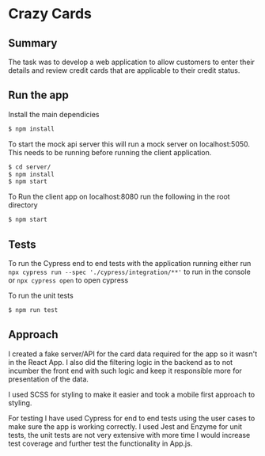 # Crazy Cards

## Summary

The task was to develop a web application to allow customers to enter their details and review credit cards that are applicable to their credit status.

## Run the app

Install the main dependicies

```sh
$ npm install
```

To start the mock api server this will run a mock server on localhost:5050. This needs to be running before running the client application.

```sh
$ cd server/
$ npm install
$ npm start
```

To Run the client app on localhost:8080 run the following in the root directory

```sh
$ npm start
```

## Tests

To run the Cypress end to end tests with the application running either run `npx cypress run --spec './cypress/integration/**'` to run in the console or `npx cypress open` to open cypress

To run the unit tests

```sh
$ npm run test
```

## Approach

I created a fake server/API for the card data required for the app so it wasn't in the React App. I also did the filtering logic in the backend as to not incumber the front end with such logic and keep it responsible more for presentation of the data.

I used SCSS for styling to make it easier and took a mobile first approach to styling.

For testing I have used Cypress for end to end tests using the user cases to make sure the app is working correctly. I used Jest and Enzyme for unit tests, the unit tests are not very extensive with more time I would increase test coverage and further test the functionality in App.js.
